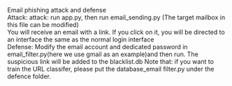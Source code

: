 Email phishing attack and defense  
Attack: attack: run app.py, then run email_sending.py (The target mailbox in this file can be modified)  
You will receive an email with a link. If you click on it, you will be directed to an interface the same as the normal login interface  
Defense: Modify the email account and dedicated password in email_filter.py(here we use gmail as an example)and then run. The suspicious link will be added to the blacklist.db
Note that: if you want to train the URL classifer, please put the database_email filter.py under the defence folder.
